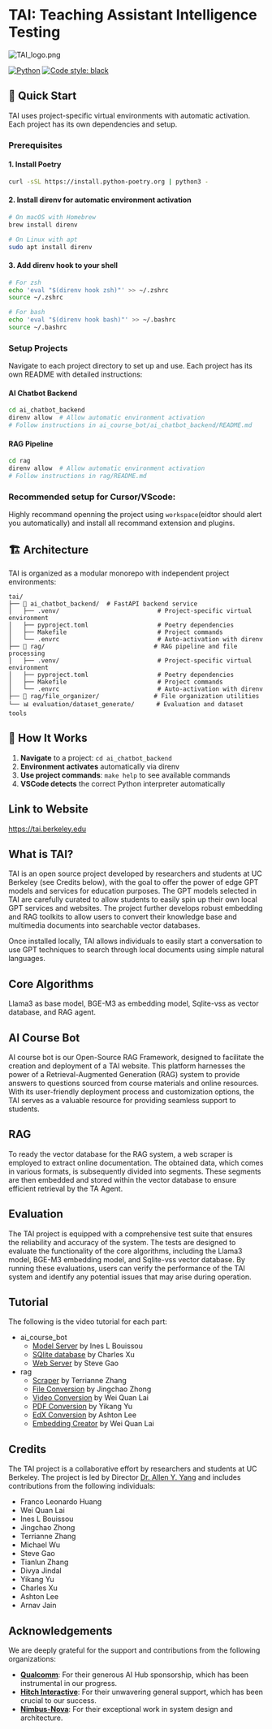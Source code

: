 # TAI: Teaching Assistant Intelligence Testing

![TAI_logo.png](TAI_logo.png)

[![Python](https://img.shields.io/badge/python-3.10+-blue.svg)](https://www.python.org/downloads/)
[![Code style: black](https://img.shields.io/badge/code%20style-black-000000.svg)](https://github.com/psf/black)

## 🚀 Quick Start

TAI uses project-specific virtual environments with automatic activation. Each project has its own dependencies and setup.

### Prerequisites

#### 1. Install Poetry

```bash
curl -sSL https://install.python-poetry.org | python3 -
```

#### 2. Install direnv for automatic environment activation

```bash
# On macOS with Homebrew
brew install direnv

# On Linux with apt
sudo apt install direnv
```

#### 3. Add direnv hook to your shell

```bash
# For zsh
echo 'eval "$(direnv hook zsh)"' >> ~/.zshrc
source ~/.zshrc

# For bash
echo 'eval "$(direnv hook bash)"' >> ~/.bashrc
source ~/.bashrc
```

### Setup Projects

Navigate to each project directory to set up and use. Each project has its own README with detailed instructions:

#### AI Chatbot Backend

```bash
cd ai_chatbot_backend
direnv allow  # Allow automatic environment activation
# Follow instructions in ai_course_bot/ai_chatbot_backend/README.md
```

#### RAG Pipeline

```bash
cd rag
direnv allow  # Allow automatic environment activation
# Follow instructions in rag/README.md
```

### Recommended setup for Cursor/VScode:

Highly recommand openning the project using `workspace`(eidtor should alert you automatically) and install all recommand extension and plugins.

## 🏗️ Architecture

TAI is organized as a modular monorepo with independent project environments:

```
tai/
├── 🚀 ai_chatbot_backend/  # FastAPI backend service
│   ├── .venv/                           # Project-specific virtual environment
│   ├── pyproject.toml                   # Poetry dependencies
│   ├── Makefile                         # Project commands
│   └── .envrc                           # Auto-activation with direnv
├── 🧠 rag/                              # RAG pipeline and file processing
│   ├── .venv/                           # Project-specific virtual environment
│   ├── pyproject.toml                   # Poetry dependencies
│   ├── Makefile                         # Project commands
│   └── .envrc                           # Auto-activation with direnv
├── 📁 rag/file_organizer/               # File organization utilities
└── 📊 evaluation/dataset_generate/      # Evaluation and dataset tools
```

## 🔄 How It Works

1. **Navigate** to a project: `cd ai_chatbot_backend`
2. **Environment activates** automatically via direnv
3. **Use project commands**: `make help` to see available commands
4. **VSCode detects** the correct Python interpreter automatically

## Link to Website

https://tai.berkeley.edu

## What is TAI?

TAI is an open source project developed by researchers and students at UC Berkeley (see Credits below), with the goal to offer the power of edge GPT models and services for education purposes. The GPT models selected in TAI are carefully curated to allow students to easily spin up their own local GPT services and websites. The project further develops robust embedding and RAG toolkits to allow users to convert their knowledge base and multimedia documents into searchable vector databases.

Once installed locally, TAI allows individuals to easily start a conversation to use GPT techniques to search through local documents using simple natural languages.

## Core Algorithms

Llama3 as base model, BGE-M3 as embedding model, Sqlite-vss as vector database, and RAG agent.

## AI Course Bot

AI course bot is our Open-Source RAG Framework, designed to facilitate the creation and deployment of a TAI website. This platform harnesses the power of a Retrieval-Augmented Generation (RAG) system to provide answers to questions sourced from course materials and online resources. With its user-friendly deployment process and customization options, the TAI serves as a valuable resource for providing seamless support to students.

## RAG

To ready the vector database for the RAG system, a web scraper is employed to extract online documentation. The obtained data, which comes in various formats, is subsequently divided into segments. These segments are then embedded and stored within the vector database to ensure efficient retrieval by the TA Agent.

## Evaluation

The TAI project is equipped with a comprehensive test suite that ensures the reliability and accuracy of the system. The tests are designed to evaluate the functionality of the core algorithms, including the Llama3 model, BGE-M3 embedding model, and Sqlite-vss vector database. By running these evaluations, users can verify the performance of the TAI system and identify any potential issues that may arise during operation.

## Tutorial

The following is the video tutorial for each part:

- ai_course_bot
  - [Model Server](https://www.youtube.com/watch?v=X5sMbI7oJlc&list=PLMMH6dvA_yfjGY2YXcr67g-FnORULR-rU&index=4) by Ines L Bouissou
  - [SQlite database](https://www.youtube.com/watch?v=XBKL-eliAz8&list=PLMMH6dvA_yfjGY2YXcr67g-FnORULR-rU&index=7) by Charles Xu
  - [Web Server](https://www.youtube.com/watch?v=jnNPt25yyG0&list=PLMMH6dvA_yfjGY2YXcr67g-FnORULR-rU&index=9) by Steve Gao
- rag
  - [Scraper](https://www.youtube.com/watch?v=P3-K9QyQ5LM&list=PLMMH6dvA_yfjGY2YXcr67g-FnORULR-rU&index=6) by Terrianne Zhang
  - [File Conversion](https://www.youtube.com/watch?v=5ZNoT080tpU&list=PLMMH6dvA_yfjGY2YXcr67g-FnORULR-rU&index=3) by Jingchao Zhong
  - [Video Conversion](https://www.youtube.com/watch?v=ZxcK8VzxEUI&list=PLMMH6dvA_yfjGY2YXcr67g-FnORULR-rU&index=8) by Wei Quan Lai
  - [PDF Conversion](https://www.youtube.com/watch?v=Zm1j4QtSY8M&list=PLMMH6dvA_yfjGY2YXcr67g-FnORULR-rU&index=5) by Yikang Yu
  - [EdX Conversion](https://www.youtube.com/watch?v=s3lf1dCjWiA&list=PLMMH6dvA_yfjGY2YXcr67g-FnORULR-rU&index=2) by Ashton Lee
  - [Embedding Creator](https://www.youtube.com/watch?v=r6a5vSZw3GE&list=PLMMH6dvA_yfjGY2YXcr67g-FnORULR-rU&index=1) by Wei Quan Lai

## Credits

The TAI project is a collaborative effort by researchers and students at UC Berkeley. The project is led by Director [Dr. Allen Y. Yang](https://people.eecs.berkeley.edu/~yang/) and includes contributions from the following individuals:

- Franco Leonardo Huang
- Wei Quan Lai
- Ines L Bouissou
- Jingchao Zhong
- Terrianne Zhang
- Michael Wu
- Steve Gao
- Tianlun Zhang
- Divya Jindal
- Yikang Yu
- Charles Xu
- Ashton Lee
- Arnav Jain

## Acknowledgements

We are deeply grateful for the support and contributions from the following organizations:

- **[Qualcomm](https://www.qualcomm.com/)**: For their generous AI Hub sponsorship, which has been instrumental in our progress.
- **[Hitch Interactive](https://hitchinteractive.com/)**: For their unwavering general support, which has been crucial to our success.
- **[Nimbus-Nova](https://www.nimbus-nova.com/)**: For their exceptional work in system design and architecture.

